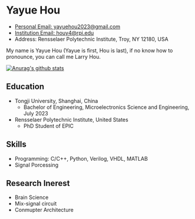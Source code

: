 # Yayue Hou

* [Personal Email: yayuehou2023@gmail.com](mailto:yayuehou2023@gmail.com)
* [Institution Email: houy4@rpi.edu](mailto:houy4@rpi.edu)
* Address: Rensselaer Polytechnic Institute, Troy, NY 12180, USA 

My name is Yayue Hou (Yayue is first, Hou is last), if no know how to pronounce, you can call me Larry Hou.

[![Anurag's github stats](https://github-readme-stats.vercel.app/api?username=YayueHou)](https://github.com/anuraghazra/github-readme-stats)

## Education
* Tongji University, Shanghai, China
  - Bachelor of Engineering, Microelectronics Science and Engineering, July 2023
* Rensselaer Polytechnic Institute, United States
  - PhD Student of EPIC
## Skills
* Programming: C/C++, Python, Verilog, VHDL, MATLAB
* Signal Porcessing 
## Research Inerest 
* Brain Science
* Mix-signal circuit
* Conmupter Architecture
